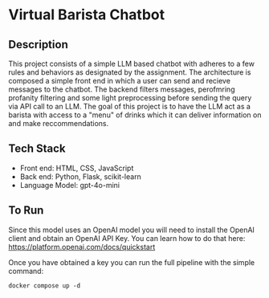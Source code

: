 # Virtual Barista Chatbot

## Description
This project consists of a simple LLM based chatbot with adheres to a few rules and behaviors as designated by the assignment. The architecture is composed a simple front end in which a user can send and recieve messages to the chatbot. The backend filters messages, perofmring profanity filtering and some light preprocessing before sending the query via API call to an LLM. The goal of this project is to have the LLM act as a barista with access to a "menu" of drinks which it can deliver information on and make reccommendations. 

## Tech Stack
- Front end: HTML, CSS, JavaScript
- Back end: Python, Flask, scikit-learn
- Language Model: gpt-4o-mini

## To Run
Since this model uses an OpenAI model you will need to install the OpenAI client and obtain an OpenAI API Key. You can learn how to do that here: https://platform.openai.com/docs/quickstart

Once you have obtained a key you can run the full pipeline with the simple command:
```
docker compose up -d
```
